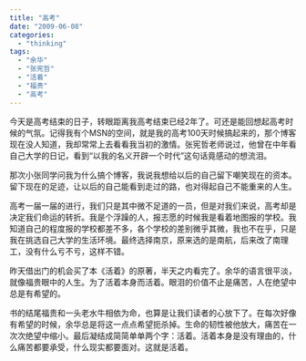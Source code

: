 ```yaml
---
title: "高考"
date: "2009-06-08"
categories: 
  - "thinking"
tags: 
  - "余华"
  - "张宪哲"
  - "活着"
  - "福贵"
  - "高考"
---
```


今天是高考结束的日子，转眼距离我高考结束已经2年了。可还是能回想起高考时候的气氛。记得我有个MSN的空间，就是我的高考100天时候搞起来的，那个博客现在没人知道，我却常常上去看看我当初的激情。张宪哲老师说过，他曾在中年看自己大学的日记，看到“以我的名义开辟一个时代”这句话竟感动的想流泪。

那次小张同学问我为什么搞个博客，我说我想给以后的自己留下嘲笑现在的资本。留下现在的足迹，让以后的自己能看到走过的路，也对得起自己不能重来的人生。

高考一届一届的进行，我们只是其中微不足道的一员，但是对我们来说，高考却是决定我们命运的转折。我是个浮躁的人，报志愿的时候我是看着地图报的学校。我知道自己的程度报的学校都差不多，各个学校的差别微乎其微，我也不在乎，只是我在挑选自己大学的生活环境。最终选择南京，原来选的是南航，后来改了南理工，没有什么亏不亏，这样不错。

昨天借出门的机会买了本《活着》的原著，半天之内看完了。余华的语言很平淡，就像福贵眼中的人生。为了活着本身而活着。眼泪的价值不止是痛苦，人在绝望中总是有希望的。

书的结尾福贵和一头老水牛相依为命，也算是让我们读者的心放下了。在每次好像有希望的时候，余华总是将这一点点希望扼杀掉。生命的韧性被他放大，痛苦在一次次绝望中缩小。最后凝结成简简单单两个字：活着。活着本身是没有理由的，什么痛苦都要承受，什么现实都要面对。这就是活着。
